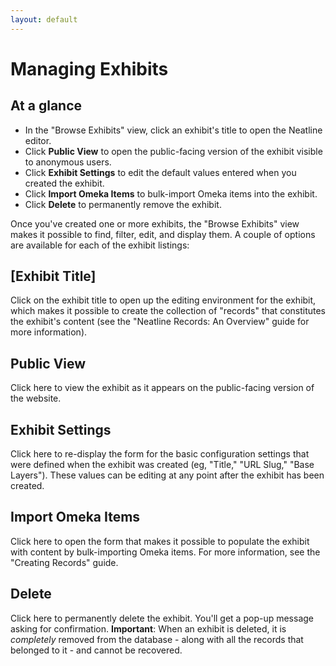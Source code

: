 ```yaml
---
layout: default
---
```

# Managing Exhibits

## At a glance

  - In the "Browse Exhibits" view, click an exhibit's title to open the Neatline editor.
  - Click **Public View** to open the public-facing version of the exhibit visible to anonymous users.
  - Click **Exhibit Settings** to edit the default values entered when you created the exhibit.
  - Click **Import Omeka Items** to bulk-import Omeka items into the exhibit.
  - Click **Delete** to permanently remove the exhibit.

Once you've created one or more exhibits, the "Browse Exhibits" view makes it possible to find, filter, edit, and display them. A couple of options are available for each of the exhibit listings:

## [Exhibit Title]

Click on the exhibit title to open up the editing environment for the exhibit, which makes it possible to create the collection of "records" that constitutes the exhibit's content (see the "Neatline Records: An Overview" guide for more information).

## Public View

Click here to view the exhibit as it appears on the public-facing version of the website.

## Exhibit Settings

Click here to re-display the form for the basic configuration settings that were defined when the exhibit was created (eg, "Title," "URL Slug," "Base Layers"). These values can be editing at any point after the exhibit has been created.

## Import Omeka Items

Click here to open the form that makes it possible to populate the exhibit with content by bulk-importing Omeka items. For more information, see the "Creating Records" guide.

## Delete

Click here to permanently delete the exhibit. You'll get a pop-up message asking for confirmation. **Important**: When an exhibit is deleted, it is _completely_ removed from the database - along with all the records that belonged to it - and cannot be recovered.
